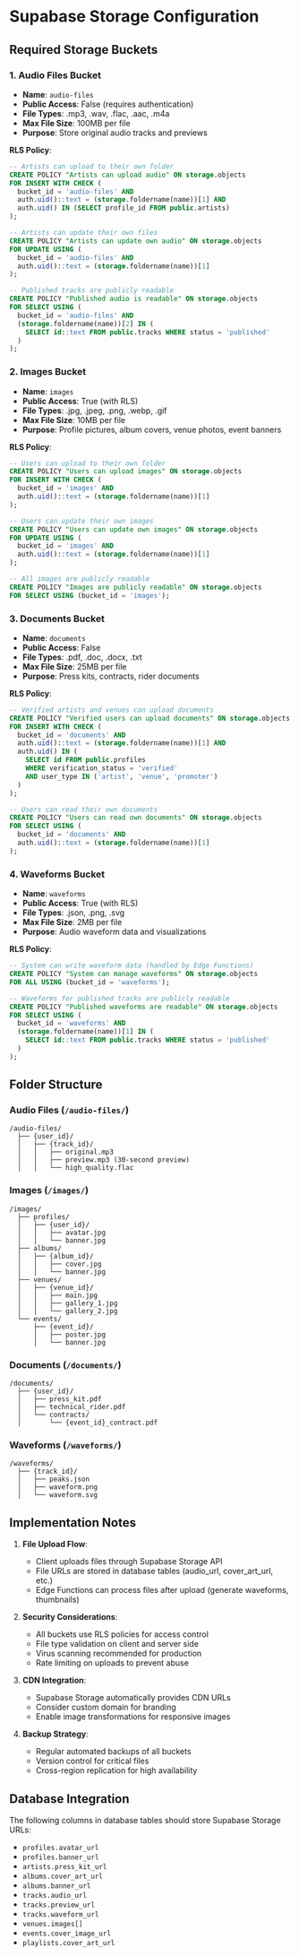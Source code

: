 # Supabase Storage Configuration

## Required Storage Buckets

### 1. Audio Files Bucket
- **Name**: `audio-files`
- **Public Access**: False (requires authentication)
- **File Types**: .mp3, .wav, .flac, .aac, .m4a
- **Max File Size**: 100MB per file
- **Purpose**: Store original audio tracks and previews

**RLS Policy**:
```sql
-- Artists can upload to their own folder
CREATE POLICY "Artists can upload audio" ON storage.objects
FOR INSERT WITH CHECK (
  bucket_id = 'audio-files' AND
  auth.uid()::text = (storage.foldername(name))[1] AND
  auth.uid() IN (SELECT profile_id FROM public.artists)
);

-- Artists can update their own files
CREATE POLICY "Artists can update own audio" ON storage.objects
FOR UPDATE USING (
  bucket_id = 'audio-files' AND
  auth.uid()::text = (storage.foldername(name))[1]
);

-- Published tracks are publicly readable
CREATE POLICY "Published audio is readable" ON storage.objects
FOR SELECT USING (
  bucket_id = 'audio-files' AND
  (storage.foldername(name))[2] IN (
    SELECT id::text FROM public.tracks WHERE status = 'published'
  )
);
```

### 2. Images Bucket
- **Name**: `images`
- **Public Access**: True (with RLS)
- **File Types**: .jpg, .jpeg, .png, .webp, .gif
- **Max File Size**: 10MB per file
- **Purpose**: Profile pictures, album covers, venue photos, event banners

**RLS Policy**:
```sql
-- Users can upload to their own folder
CREATE POLICY "Users can upload images" ON storage.objects
FOR INSERT WITH CHECK (
  bucket_id = 'images' AND
  auth.uid()::text = (storage.foldername(name))[1]
);

-- Users can update their own images
CREATE POLICY "Users can update own images" ON storage.objects
FOR UPDATE USING (
  bucket_id = 'images' AND
  auth.uid()::text = (storage.foldername(name))[1]
);

-- All images are publicly readable
CREATE POLICY "Images are publicly readable" ON storage.objects
FOR SELECT USING (bucket_id = 'images');
```

### 3. Documents Bucket
- **Name**: `documents`
- **Public Access**: False
- **File Types**: .pdf, .doc, .docx, .txt
- **Max File Size**: 25MB per file
- **Purpose**: Press kits, contracts, rider documents

**RLS Policy**:
```sql
-- Verified artists and venues can upload documents
CREATE POLICY "Verified users can upload documents" ON storage.objects
FOR INSERT WITH CHECK (
  bucket_id = 'documents' AND
  auth.uid()::text = (storage.foldername(name))[1] AND
  auth.uid() IN (
    SELECT id FROM public.profiles
    WHERE verification_status = 'verified'
    AND user_type IN ('artist', 'venue', 'promoter')
  )
);

-- Users can read their own documents
CREATE POLICY "Users can read own documents" ON storage.objects
FOR SELECT USING (
  bucket_id = 'documents' AND
  auth.uid()::text = (storage.foldername(name))[1]
);
```

### 4. Waveforms Bucket
- **Name**: `waveforms`
- **Public Access**: True (with RLS)
- **File Types**: .json, .png, .svg
- **Max File Size**: 2MB per file
- **Purpose**: Audio waveform data and visualizations

**RLS Policy**:
```sql
-- System can write waveform data (handled by Edge Functions)
CREATE POLICY "System can manage waveforms" ON storage.objects
FOR ALL USING (bucket_id = 'waveforms');

-- Waveforms for published tracks are publicly readable
CREATE POLICY "Published waveforms are readable" ON storage.objects
FOR SELECT USING (
  bucket_id = 'waveforms' AND
  (storage.foldername(name))[1] IN (
    SELECT id::text FROM public.tracks WHERE status = 'published'
  )
);
```

## Folder Structure

### Audio Files (`/audio-files/`)
```
/audio-files/
  ├── {user_id}/
  │   ├── {track_id}/
  │   │   ├── original.mp3
  │   │   ├── preview.mp3 (30-second preview)
  │   │   └── high_quality.flac
```

### Images (`/images/`)
```
/images/
  ├── profiles/
  │   ├── {user_id}/
  │   │   ├── avatar.jpg
  │   │   └── banner.jpg
  ├── albums/
  │   ├── {album_id}/
  │   │   ├── cover.jpg
  │   │   └── banner.jpg
  ├── venues/
  │   ├── {venue_id}/
  │   │   ├── main.jpg
  │   │   ├── gallery_1.jpg
  │   │   └── gallery_2.jpg
  └── events/
      ├── {event_id}/
      │   ├── poster.jpg
      │   └── banner.jpg
```

### Documents (`/documents/`)
```
/documents/
  ├── {user_id}/
  │   ├── press_kit.pdf
  │   ├── technical_rider.pdf
  │   └── contracts/
  │       └── {event_id}_contract.pdf
```

### Waveforms (`/waveforms/`)
```
/waveforms/
  ├── {track_id}/
  │   ├── peaks.json
  │   ├── waveform.png
  │   └── waveform.svg
```

## Implementation Notes

1. **File Upload Flow**:
   - Client uploads files through Supabase Storage API
   - File URLs are stored in database tables (audio_url, cover_art_url, etc.)
   - Edge Functions can process files after upload (generate waveforms, thumbnails)

2. **Security Considerations**:
   - All buckets use RLS policies for access control
   - File type validation on client and server side
   - Virus scanning recommended for production
   - Rate limiting on uploads to prevent abuse

3. **CDN Integration**:
   - Supabase Storage automatically provides CDN URLs
   - Consider custom domain for branding
   - Enable image transformations for responsive images

4. **Backup Strategy**:
   - Regular automated backups of all buckets
   - Version control for critical files
   - Cross-region replication for high availability

## Database Integration

The following columns in database tables should store Supabase Storage URLs:

- `profiles.avatar_url`
- `profiles.banner_url`
- `artists.press_kit_url`
- `albums.cover_art_url`
- `albums.banner_url`
- `tracks.audio_url`
- `tracks.preview_url`
- `tracks.waveform_url`
- `venues.images[]`
- `events.cover_image_url`
- `playlists.cover_art_url`